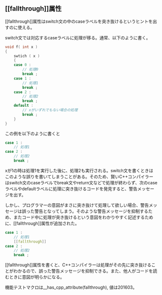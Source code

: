 ## [[fallthrough]]属性

[[fallthrough]]属性はswitch文の中のcaseラベルを突き抜けるというヒントを出すのに使える。

switch文では対応するcaseラベルに処理が移る。通常、以下のように書く。


~~~cpp
void f( int x )
{
    swtich ( x )
    {
    case 0 :
        // 処理0
        break ;
    case 1 :
        // 処理1
        break ;
    case 2 :
        // 処理2
        break ;
    default :
        // xがいずれでもない場合の処理
        break ;
    }
}
~~~

この例を以下のように書くと

~~~c++
case 1 :
    // 処理1
case 2 :
    // 処理2
    break ;
~~~


xが1の時は処理1を実行した後に、処理2も実行される。switch文を書くときはこのような誤りを書いてしまうことがある。そのため、賢いC++コンパイラーはswitch文のcaseラベルでbreak文やreturn文などで処理が終わらず、次のcaseラベルやdefaultラベルに処理に突き抜けるコードを発見すると、警告メッセージを出す。


しかし、プログラマーの意図がまさに突き抜けて処理して欲しい場合、警告メッセージは誤った警告となってしまう。そのような警告メッセージを抑制するため、またコード中に処理が突き抜けるという意図をわかりやすく記述するために、[[fallthrough]]属性が追加された。

~~~c++
case 1 :
    // 処理1
    [[fallthrough]]
case 2 :
    // 処理2
    break ;
~~~

[[fallthrough]]属性を書くと、C++コンパイラーは処理がその先に突き抜けることがわかるので、誤った警告メッセージを抑制できる。また、他人がコードを読むときに意図が明らかになる。


機能テストマクロは__has_cpp_attribute(fallthrough), 値は201603。
